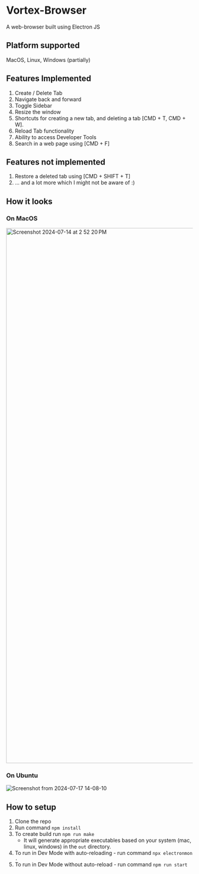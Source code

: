 # Vortex-Browser
A web-browser built using Electron JS

## Platform supported
MacOS, Linux, Windows (partially)

## Features Implemented
1. Create / Delete Tab
2. Navigate back and forward
3. Toggle Sidebar
4. Resize the window
5. Shortcuts for creating a new tab, and deleting a tab [CMD + T, CMD + W].
6. Reload Tab functionality
7. Ability to access Developer Tools
8. Search in a web page using [CMD + F]


## Features not implemented
1. Restore a deleted tab using [CMD + SHIFT + T]
2. ... and a lot more which I might not be aware of :)

## How it looks
### On MacOS
<img width="1440" alt="Screenshot 2024-07-14 at 2 52 20 PM" src="https://github.com/user-attachments/assets/e509aae9-ebb5-4dde-ac9d-c780b71e786d">

### On Ubuntu
![Screenshot from 2024-07-17 14-08-10](https://github.com/user-attachments/assets/c39c01d1-bd46-425c-bfad-d9976cfbf635)


## How to setup
1. Clone the repo
2. Run command `npm install`
3. To create build run `npm run make`
   -  It will generate appropriate executables based on your system (mac, linux, windows) in the `out` directory.
5. To run in Dev Mode with auto-reloading - run command `npx electronmon .`
6. To run in Dev Mode without auto-reload - run command `npm run start`

